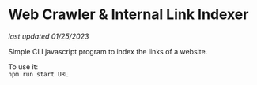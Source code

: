 # Web Crawler & Internal Link Indexer

<i>last updated 01/25/2023</i>

Simple CLI javascript program to index the links of a website.


To use it: <br>
`npm run start URL`

